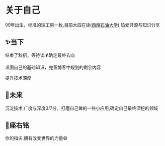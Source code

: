 # 关于自己
99年出生，标准的理工男一枚,目前大四在读([西南石油大学](https://www.swpu.edu.cn/)),热爱开源与知识分享

## :sparkles:当下
结束了秋招，等待谈💰确定最终去向

巩固自己的基础知识，完善博客中规划的剩余内容

提升技术深度

## :rocket:未来
沉淀技术,广度与深度3/7分，打磨自己做的一些小应用,确定自己最终深挖的领域

## :pencil:座右铭
你的指尖,拥有改变世界的力量:smile:

<comment/>
<tongji/>